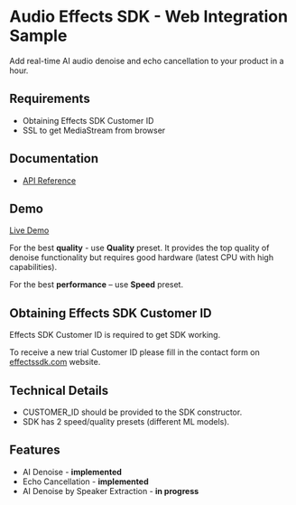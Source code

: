 # Audio Effects SDK - Web Integration Sample
Add real-time AI audio denoise and echo cancellation to your product in a hour. 

## Requirements

- Obtaining Effects SDK Customer ID
- SSL to get MediaStream from browser

## Documentation
- [API Reference](https://effectssdk.com/sdk/audio/docs/classes/atsvb.html)

## Demo
[Live Demo](https://effectssdk.com/products/audio-effects-sdk)

For the best **quality** - use **Quality** preset. It provides the top quality of denoise functionality but requires good hardware (latest CPU with high capabilities).

For the best **performance** – use **Speed** preset.

## Obtaining Effects SDK Customer ID
Effects SDK Customer ID is required to get SDK working.

To receive a new trial Customer ID please fill in the contact form on [effectssdk.com](https://effectssdk.com/request-trial) website.

## Technical Details

- CUSTOMER_ID should be provided to the SDK constructor.
- SDK has 2 speed/quality presets (different ML models).

## Features

- AI Denoise - **implemented**
- Echo Cancellation - **implemented**
- AI Denoise by Speaker Extraction - **in progress**
